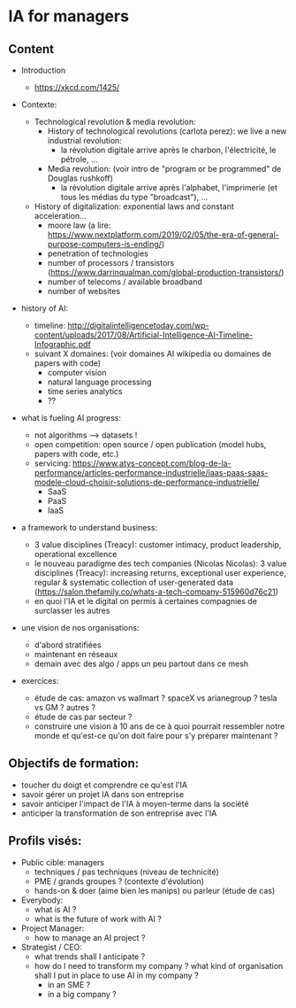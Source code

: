 # IA for managers

## Content
- Introduction
  - https://xkcd.com/1425/
- Contexte:
  - Technological revolution & media revolution:
    - History of technological revolutions (carlota perez): we live a new industrial revolution:
      - la révolution digitale arrive après le charbon, l'électricité, le pétrole, ...
    - Media revolution: (voir intro de "program or be programmed" de Douglas rushkoff)
      - la révolution digitale arrive après l'alphabet, l'imprimerie (et tous les médias du type "broadcast"), ...
  - History of digitalization: exponential laws and constant acceleration...
    - moore law (a lire: https://www.nextplatform.com/2019/02/05/the-era-of-general-purpose-computers-is-ending/)
    - penetration of technologies
    - number of processors / transistors (https://www.darrinqualman.com/global-production-transistors/)
    - number of telecoms / available broadband
    - number of websites
- history of AI:
  - timeline: http://digitalintelligencetoday.com/wp-content/uploads/2017/08/Artificial-Intelligence-AI-Timeline-Infographic.pdf
  - suivant X domaines: (voir domaines AI wikipedia ou domaines de papers with code)
    - computer vision
    - natural language processing
    - time series analytics
    - ??
- what is fueling AI progress:
  - not algorithms --> datasets !
  - open competition: open source / open publication (model hubs, papers with code, etc.)
  - servicing: https://www.atys-concept.com/blog-de-la-performance/articles-performance-industrielle/iaas-paas-saas-modele-cloud-choisir-solutions-de-performance-industrielle/
    - SaaS
    - PaaS
    - IaaS
- a framework to understand business:
  - 3 value disciplines (Treacy): customer intimacy, product leadership, operational excellence
  - le nouveau paradigme des tech companies (Nicolas Nicolas): 3 value disciplines (Treacy): increasing returns, exceptional user experience, regular & systematic collection of user-generated data (https://salon.thefamily.co/whats-a-tech-company-515960d76c21)
  - en quoi l'IA et le digital on permis à certaines compagnies de surclasser les autres

- une vision de nos organisations:
  - d'abord stratifiées
  - maintenant en réseaux
  - demain avec des algo / apps un peu partout dans ce mesh

- exercices:
  - étude de cas: amazon vs wallmart ? spaceX vs arianegroup ? tesla vs GM ? autres ?
  - étude de cas par secteur ?
  - construire une vision à 10 ans de ce à quoi pourrait ressembler notre monde et qu'est-ce qu'on doit faire pour s'y préparer maintenant ?

## Objectifs de formation:
- toucher du doigt et comprendre ce qu'est l'IA
- savoir gérer un projet IA dans son entreprise
- savoir anticiper l'impact de l'IA à moyen-terme dans la société
- anticiper la transformation de son entreprise avec l'IA

## Profils visés:
- Public cible: managers
  - techniques / pas techniques (niveau de technicité)
  - PME / grands groupes ? (contexte d'évolution)
  - hands-on & doer (aime bien les manips) ou parleur (étude de cas)
- Everybody:
  - what is AI ?
  - what is the future of work with AI ?
- Project Manager:
  - how to manage an AI project ?
- Strategist / CEO:
  - what trends shall I anticipate ?
  - how do I need to transform my company ? what kind of organisation shall I put in place to use AI in my company ?
    - in an SME ?
    - in a big company ?

